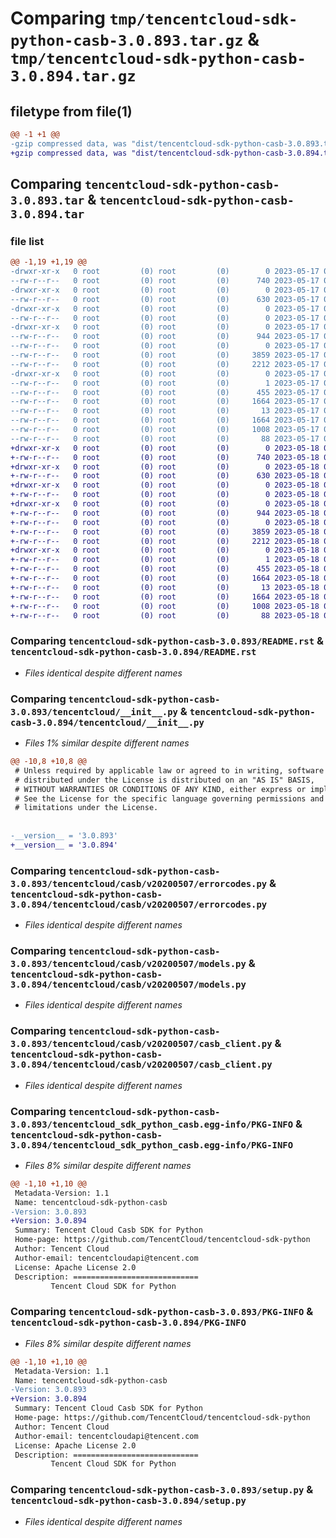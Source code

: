 # Comparing `tmp/tencentcloud-sdk-python-casb-3.0.893.tar.gz` & `tmp/tencentcloud-sdk-python-casb-3.0.894.tar.gz`

## filetype from file(1)

```diff
@@ -1 +1 @@
-gzip compressed data, was "dist/tencentcloud-sdk-python-casb-3.0.893.tar", last modified: Wed May 17 03:24:56 2023, max compression
+gzip compressed data, was "dist/tencentcloud-sdk-python-casb-3.0.894.tar", last modified: Thu May 18 00:18:50 2023, max compression
```

## Comparing `tencentcloud-sdk-python-casb-3.0.893.tar` & `tencentcloud-sdk-python-casb-3.0.894.tar`

### file list

```diff
@@ -1,19 +1,19 @@
-drwxr-xr-x   0 root         (0) root         (0)        0 2023-05-17 03:24:56.000000 tencentcloud-sdk-python-casb-3.0.893/
--rw-r--r--   0 root         (0) root         (0)      740 2023-05-17 03:24:56.000000 tencentcloud-sdk-python-casb-3.0.893/README.rst
-drwxr-xr-x   0 root         (0) root         (0)        0 2023-05-17 03:24:56.000000 tencentcloud-sdk-python-casb-3.0.893/tencentcloud/
--rw-r--r--   0 root         (0) root         (0)      630 2023-05-17 03:24:56.000000 tencentcloud-sdk-python-casb-3.0.893/tencentcloud/__init__.py
-drwxr-xr-x   0 root         (0) root         (0)        0 2023-05-17 03:24:56.000000 tencentcloud-sdk-python-casb-3.0.893/tencentcloud/casb/
--rw-r--r--   0 root         (0) root         (0)        0 2023-05-17 03:24:56.000000 tencentcloud-sdk-python-casb-3.0.893/tencentcloud/casb/__init__.py
-drwxr-xr-x   0 root         (0) root         (0)        0 2023-05-17 03:24:56.000000 tencentcloud-sdk-python-casb-3.0.893/tencentcloud/casb/v20200507/
--rw-r--r--   0 root         (0) root         (0)      944 2023-05-17 03:24:56.000000 tencentcloud-sdk-python-casb-3.0.893/tencentcloud/casb/v20200507/errorcodes.py
--rw-r--r--   0 root         (0) root         (0)        0 2023-05-17 03:24:56.000000 tencentcloud-sdk-python-casb-3.0.893/tencentcloud/casb/v20200507/__init__.py
--rw-r--r--   0 root         (0) root         (0)     3859 2023-05-17 03:24:56.000000 tencentcloud-sdk-python-casb-3.0.893/tencentcloud/casb/v20200507/models.py
--rw-r--r--   0 root         (0) root         (0)     2212 2023-05-17 03:24:56.000000 tencentcloud-sdk-python-casb-3.0.893/tencentcloud/casb/v20200507/casb_client.py
-drwxr-xr-x   0 root         (0) root         (0)        0 2023-05-17 03:24:56.000000 tencentcloud-sdk-python-casb-3.0.893/tencentcloud_sdk_python_casb.egg-info/
--rw-r--r--   0 root         (0) root         (0)        1 2023-05-17 03:24:56.000000 tencentcloud-sdk-python-casb-3.0.893/tencentcloud_sdk_python_casb.egg-info/dependency_links.txt
--rw-r--r--   0 root         (0) root         (0)      455 2023-05-17 03:24:56.000000 tencentcloud-sdk-python-casb-3.0.893/tencentcloud_sdk_python_casb.egg-info/SOURCES.txt
--rw-r--r--   0 root         (0) root         (0)     1664 2023-05-17 03:24:56.000000 tencentcloud-sdk-python-casb-3.0.893/tencentcloud_sdk_python_casb.egg-info/PKG-INFO
--rw-r--r--   0 root         (0) root         (0)       13 2023-05-17 03:24:56.000000 tencentcloud-sdk-python-casb-3.0.893/tencentcloud_sdk_python_casb.egg-info/top_level.txt
--rw-r--r--   0 root         (0) root         (0)     1664 2023-05-17 03:24:56.000000 tencentcloud-sdk-python-casb-3.0.893/PKG-INFO
--rw-r--r--   0 root         (0) root         (0)     1008 2023-05-17 03:24:56.000000 tencentcloud-sdk-python-casb-3.0.893/setup.py
--rw-r--r--   0 root         (0) root         (0)       88 2023-05-17 03:24:56.000000 tencentcloud-sdk-python-casb-3.0.893/setup.cfg
+drwxr-xr-x   0 root         (0) root         (0)        0 2023-05-18 00:18:50.000000 tencentcloud-sdk-python-casb-3.0.894/
+-rw-r--r--   0 root         (0) root         (0)      740 2023-05-18 00:18:50.000000 tencentcloud-sdk-python-casb-3.0.894/README.rst
+drwxr-xr-x   0 root         (0) root         (0)        0 2023-05-18 00:18:50.000000 tencentcloud-sdk-python-casb-3.0.894/tencentcloud/
+-rw-r--r--   0 root         (0) root         (0)      630 2023-05-18 00:18:50.000000 tencentcloud-sdk-python-casb-3.0.894/tencentcloud/__init__.py
+drwxr-xr-x   0 root         (0) root         (0)        0 2023-05-18 00:18:50.000000 tencentcloud-sdk-python-casb-3.0.894/tencentcloud/casb/
+-rw-r--r--   0 root         (0) root         (0)        0 2023-05-18 00:18:50.000000 tencentcloud-sdk-python-casb-3.0.894/tencentcloud/casb/__init__.py
+drwxr-xr-x   0 root         (0) root         (0)        0 2023-05-18 00:18:50.000000 tencentcloud-sdk-python-casb-3.0.894/tencentcloud/casb/v20200507/
+-rw-r--r--   0 root         (0) root         (0)      944 2023-05-18 00:18:50.000000 tencentcloud-sdk-python-casb-3.0.894/tencentcloud/casb/v20200507/errorcodes.py
+-rw-r--r--   0 root         (0) root         (0)        0 2023-05-18 00:18:50.000000 tencentcloud-sdk-python-casb-3.0.894/tencentcloud/casb/v20200507/__init__.py
+-rw-r--r--   0 root         (0) root         (0)     3859 2023-05-18 00:18:50.000000 tencentcloud-sdk-python-casb-3.0.894/tencentcloud/casb/v20200507/models.py
+-rw-r--r--   0 root         (0) root         (0)     2212 2023-05-18 00:18:50.000000 tencentcloud-sdk-python-casb-3.0.894/tencentcloud/casb/v20200507/casb_client.py
+drwxr-xr-x   0 root         (0) root         (0)        0 2023-05-18 00:18:50.000000 tencentcloud-sdk-python-casb-3.0.894/tencentcloud_sdk_python_casb.egg-info/
+-rw-r--r--   0 root         (0) root         (0)        1 2023-05-18 00:18:50.000000 tencentcloud-sdk-python-casb-3.0.894/tencentcloud_sdk_python_casb.egg-info/dependency_links.txt
+-rw-r--r--   0 root         (0) root         (0)      455 2023-05-18 00:18:50.000000 tencentcloud-sdk-python-casb-3.0.894/tencentcloud_sdk_python_casb.egg-info/SOURCES.txt
+-rw-r--r--   0 root         (0) root         (0)     1664 2023-05-18 00:18:50.000000 tencentcloud-sdk-python-casb-3.0.894/tencentcloud_sdk_python_casb.egg-info/PKG-INFO
+-rw-r--r--   0 root         (0) root         (0)       13 2023-05-18 00:18:50.000000 tencentcloud-sdk-python-casb-3.0.894/tencentcloud_sdk_python_casb.egg-info/top_level.txt
+-rw-r--r--   0 root         (0) root         (0)     1664 2023-05-18 00:18:50.000000 tencentcloud-sdk-python-casb-3.0.894/PKG-INFO
+-rw-r--r--   0 root         (0) root         (0)     1008 2023-05-18 00:18:50.000000 tencentcloud-sdk-python-casb-3.0.894/setup.py
+-rw-r--r--   0 root         (0) root         (0)       88 2023-05-18 00:18:50.000000 tencentcloud-sdk-python-casb-3.0.894/setup.cfg
```

### Comparing `tencentcloud-sdk-python-casb-3.0.893/README.rst` & `tencentcloud-sdk-python-casb-3.0.894/README.rst`

 * *Files identical despite different names*

### Comparing `tencentcloud-sdk-python-casb-3.0.893/tencentcloud/__init__.py` & `tencentcloud-sdk-python-casb-3.0.894/tencentcloud/__init__.py`

 * *Files 1% similar despite different names*

```diff
@@ -10,8 +10,8 @@
 # Unless required by applicable law or agreed to in writing, software
 # distributed under the License is distributed on an "AS IS" BASIS,
 # WITHOUT WARRANTIES OR CONDITIONS OF ANY KIND, either express or implied.
 # See the License for the specific language governing permissions and
 # limitations under the License.
 
 
-__version__ = '3.0.893'
+__version__ = '3.0.894'
```

### Comparing `tencentcloud-sdk-python-casb-3.0.893/tencentcloud/casb/v20200507/errorcodes.py` & `tencentcloud-sdk-python-casb-3.0.894/tencentcloud/casb/v20200507/errorcodes.py`

 * *Files identical despite different names*

### Comparing `tencentcloud-sdk-python-casb-3.0.893/tencentcloud/casb/v20200507/models.py` & `tencentcloud-sdk-python-casb-3.0.894/tencentcloud/casb/v20200507/models.py`

 * *Files identical despite different names*

### Comparing `tencentcloud-sdk-python-casb-3.0.893/tencentcloud/casb/v20200507/casb_client.py` & `tencentcloud-sdk-python-casb-3.0.894/tencentcloud/casb/v20200507/casb_client.py`

 * *Files identical despite different names*

### Comparing `tencentcloud-sdk-python-casb-3.0.893/tencentcloud_sdk_python_casb.egg-info/PKG-INFO` & `tencentcloud-sdk-python-casb-3.0.894/tencentcloud_sdk_python_casb.egg-info/PKG-INFO`

 * *Files 8% similar despite different names*

```diff
@@ -1,10 +1,10 @@
 Metadata-Version: 1.1
 Name: tencentcloud-sdk-python-casb
-Version: 3.0.893
+Version: 3.0.894
 Summary: Tencent Cloud Casb SDK for Python
 Home-page: https://github.com/TencentCloud/tencentcloud-sdk-python
 Author: Tencent Cloud
 Author-email: tencentcloudapi@tencent.com
 License: Apache License 2.0
 Description: ============================
         Tencent Cloud SDK for Python
```

### Comparing `tencentcloud-sdk-python-casb-3.0.893/PKG-INFO` & `tencentcloud-sdk-python-casb-3.0.894/PKG-INFO`

 * *Files 8% similar despite different names*

```diff
@@ -1,10 +1,10 @@
 Metadata-Version: 1.1
 Name: tencentcloud-sdk-python-casb
-Version: 3.0.893
+Version: 3.0.894
 Summary: Tencent Cloud Casb SDK for Python
 Home-page: https://github.com/TencentCloud/tencentcloud-sdk-python
 Author: Tencent Cloud
 Author-email: tencentcloudapi@tencent.com
 License: Apache License 2.0
 Description: ============================
         Tencent Cloud SDK for Python
```

### Comparing `tencentcloud-sdk-python-casb-3.0.893/setup.py` & `tencentcloud-sdk-python-casb-3.0.894/setup.py`

 * *Files identical despite different names*

